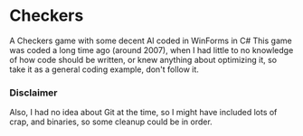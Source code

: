 # Checkers
A Checkers game with some decent AI coded in WinForms in C#
This game was coded a long time ago (around 2007), when I had little to no knowledge of how code should be written, or knew anything about optimizing it, so take it as a general coding example, don't follow it.

### Disclaimer
Also, I had no idea about Git at the time, so I might have included lots of crap, and binaries, so some cleanup could be in order.
